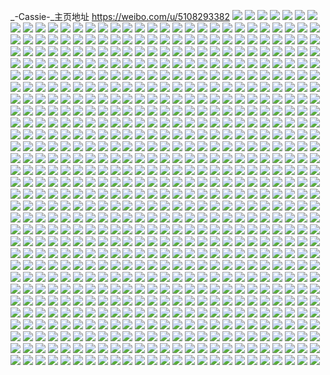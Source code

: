 _-Cassie-_主页地址 https://weibo.com/u/5108293382 
![](https://wx4.sinaimg.cn/mw2000/005zHSsKly1h86q844ejwj33342bcb2a.jpg) 
![](https://wx4.sinaimg.cn/mw2000/005zHSsKly1h84tlfh013j31w02ioas9.jpg) 
![](https://wx4.sinaimg.cn/mw2000/005zHSsKly1h84tlg2q77j316o1kw18j.jpg) 
![](https://wx4.sinaimg.cn/mw2000/005zHSsKly1h84tlgry15j316o1kwk7j.jpg) 
![](https://wx4.sinaimg.cn/mw2000/005zHSsKly1h84tlhbwxxj316o1kw493.jpg) 
![](https://wx4.sinaimg.cn/mw2000/005zHSsKly1h84tlhtklsj316o1kw13h.jpg) 
![](https://wx4.sinaimg.cn/mw2000/005zHSsKly1h84tlnum8hj30u01t0qdl.jpg) 
![](https://wx4.sinaimg.cn/mw2000/005zHSsKly1h83wtpz4ujj30zk0qoak0.jpg) 
![](https://wx4.sinaimg.cn/mw2000/005zHSsKly1h83wtq8yo5j30zk0qon69.jpg) 
![](https://wx4.sinaimg.cn/mw2000/005zHSsKly1h83wtqmo8pj30zk0qownc.jpg) 
![](https://wx4.sinaimg.cn/mw2000/005zHSsKly1h83wtqyxdcj30zk0qon54.jpg) 
![](https://wx4.sinaimg.cn/mw2000/005zHSsKly1h83wtr94qqj30zk0qotiv.jpg) 
![](https://wx4.sinaimg.cn/mw2000/005zHSsKly1h83wtplfx4j30zk0qothw.jpg) 
![](https://wx4.sinaimg.cn/mw2000/005zHSsKly1h83wtrj8btj30zk0qodox.jpg) 
![](https://wx4.sinaimg.cn/mw2000/005zHSsKly1h83wttt45bj33s051cqv7.jpg) 
![](https://wx4.sinaimg.cn/mw2000/005zHSsKly1h83wtuadtij30zk0qon4f.jpg) 
![](https://wx4.sinaimg.cn/mw2000/005zHSsKly1h83wturm1pj30zk0qo7cd.jpg) 
![](https://wx4.sinaimg.cn/mw2000/005zHSsKly1h83wtv1kklj30zk0qo451.jpg) 
![](https://wx4.sinaimg.cn/mw2000/005zHSsKly1h83wtvfkv6j30zk0qowp8.jpg) 
![](https://wx4.sinaimg.cn/mw2000/005zHSsKly1h83wtxc5qnj33s051c4qs.jpg) 
![](https://wx4.sinaimg.cn/mw2000/005zHSsKly1h83wtz81ntj33s051cb2c.jpg) 
![](https://wx4.sinaimg.cn/mw2000/005zHSsKly1h83wu1fs6kj33s051c7wk.jpg) 
![](https://wx4.sinaimg.cn/mw2000/005zHSsKly1h83wu335p3j32o03k0b2a.jpg) 
![](https://wx4.sinaimg.cn/mw2000/005zHSsKly1h83wu4zkzcj33s051c4qt.jpg) 
![](https://wx4.sinaimg.cn/mw2000/005zHSsKly1h83wu72cbej33s051chdw.jpg) 
![](https://wx4.sinaimg.cn/mw2000/005zHSsKly1h83sgpmttbj31w02iohbe.jpg) 
![](https://wx4.sinaimg.cn/mw2000/005zHSsKly1h83sgsuep1j33s051cx6s.jpg) 
![](https://wx4.sinaimg.cn/mw2000/005zHSsKly1h82o375qdcj31w02iotzc.jpg) 
![](https://wx4.sinaimg.cn/mw2000/005zHSsKly1h82o38gq5zj316o1kwdp9.jpg) 
![](https://wx4.sinaimg.cn/mw2000/005zHSsKly1h82o39mx95j316o1kw4b3.jpg) 
![](https://wx4.sinaimg.cn/mw2000/005zHSsKly1h82o3ajuucj31kw16owsc.jpg) 
![](https://wx4.sinaimg.cn/mw2000/005zHSsKly1h82o3c2df8j31w02io4qp.jpg) 
![](https://wx4.sinaimg.cn/mw2000/005zHSsKly1h82o3dtajlj31w02iob29.jpg) 
![](https://wx4.sinaimg.cn/mw2000/005zHSsKly1h82o3fhrvtj31w02io7wh.jpg) 
![](https://wx4.sinaimg.cn/mw2000/005zHSsKly1h82o3h2nh8j31w02io4qp.jpg) 
![](https://wx4.sinaimg.cn/mw2000/005zHSsKly1h82o3j8rt8j31w02io7wh.jpg) 
![](https://wx4.sinaimg.cn/mw2000/005zHSsKly1h82o3qjz0rj32io1w04qp.jpg) 
![](https://wx4.sinaimg.cn/mw2000/005zHSsKly1h82o3scq8oj351c3s0e83.jpg) 
![](https://wx4.sinaimg.cn/mw2000/005zHSsKly1h82o3u8io3j351c3s0kjn.jpg) 
![](https://wx4.sinaimg.cn/mw2000/005zHSsKly1h82o3zwffqj32bc334kjm.jpg) 
![](https://wx4.sinaimg.cn/mw2000/005zHSsKly1h82o40fksxj30u01t0qdl.jpg) 
![](https://wx4.sinaimg.cn/mw2000/005zHSsKly1h82o4218vnj32bc3341ky.jpg) 
![](https://wx4.sinaimg.cn/mw2000/005zHSsKly1h82o44bdsaj32bc3347wj.jpg) 
![](https://wx4.sinaimg.cn/mw2000/005zHSsKly1h82o4cy213j32bc3347wl.jpg) 
![](https://wx4.sinaimg.cn/mw2000/005zHSsKly1h82o4el905j30qo0ilq3o.jpg) 
![](https://wx4.sinaimg.cn/mw2000/005zHSsKly1h816tlkbqzj33342bcu0x.jpg) 
![](https://wx4.sinaimg.cn/mw2000/005zHSsKly1h80eo2c5buj31w02ip4qp.jpg) 
![](https://wx4.sinaimg.cn/mw2000/005zHSsKly1h80eo37z7bj32bc334npe.jpg) 
![](https://wx4.sinaimg.cn/mw2000/005zHSsKly1h80eo46yw9j32bc3344qq.jpg) 
![](https://wx4.sinaimg.cn/mw2000/005zHSsKly1h80eo59jl4j32bc334e82.jpg) 
![](https://wx4.sinaimg.cn/mw2000/005zHSsKly1h80eo76fjjj32bc3344qu.jpg) 
![](https://wx4.sinaimg.cn/mw2000/005zHSsKly1h80eo8k6ztj33342bcx6q.jpg) 
![](https://wx4.sinaimg.cn/mw2000/005zHSsKly1h80eo8zzv7j30u01t0jxz.jpg) 
![](https://wx4.sinaimg.cn/mw2000/005zHSsKly1h7wnu1ugbtj31400u0nfx.jpg) 
![](https://wx4.sinaimg.cn/mw2000/005zHSsKly1h7uh7sz9j7j33342bce83.jpg) 
![](https://wx4.sinaimg.cn/mw2000/005zHSsKly1h7u963yextj32bc334e82.jpg) 
![](https://wx4.sinaimg.cn/mw2000/005zHSsKly1h7tbho73avj31w02iou0x.jpg) 
![](https://wx4.sinaimg.cn/mw2000/005zHSsKly1h7tbhelbg8j31w02iokjl.jpg) 
![](https://wx4.sinaimg.cn/mw2000/005zHSsKly1h7tbhfv7zdj32io1w01kx.jpg) 
![](https://wx4.sinaimg.cn/mw2000/005zHSsKly1h7tbhh4i6lj31w02iohdt.jpg) 
![](https://wx4.sinaimg.cn/mw2000/005zHSsKly1h7tbhiju6dj31w02ioh7f.jpg) 
![](https://wx4.sinaimg.cn/mw2000/005zHSsKly1h7tbhjx5z1j31w02iou0x.jpg) 
![](https://wx4.sinaimg.cn/mw2000/005zHSsKly1h7tbhkvk45j33342bce82.jpg) 
![](https://wx4.sinaimg.cn/mw2000/005zHSsKly1h7tbhmblstj33s051cnpf.jpg) 
![](https://wx4.sinaimg.cn/mw2000/005zHSsKly1h7tbhpkxnwj31w02ioqv5.jpg) 
![](https://wx4.sinaimg.cn/mw2000/005zHSsKly1h7tbhmsm3yj30u01400vq.jpg) 
![](https://wx4.sinaimg.cn/mw2000/005zHSsKly1h7tbhqj5rhj32bc334e81.jpg) 
![](https://wx4.sinaimg.cn/mw2000/005zHSsKly1h7tbhrjl2lj31w02io7wh.jpg) 
![](https://wx4.sinaimg.cn/mw2000/005zHSsKly1h7tbhsg1fgj32bc3344qq.jpg) 
![](https://wx4.sinaimg.cn/mw2000/005zHSsKly1h7t46ew2kqj31w02iou0x.jpg) 
![](https://wx4.sinaimg.cn/mw2000/005zHSsKly1h7stccbtg1j33342bc1ky.jpg) 
![](https://wx4.sinaimg.cn/mw2000/005zHSsKly1h7s6w9peq3j32io1w0x6p.jpg) 
![](https://wx4.sinaimg.cn/mw2000/005zHSsKly1h7s6waaetrj30zk1be43a.jpg) 
![](https://wx4.sinaimg.cn/mw2000/005zHSsKly1h7s6w83cgjj30u01t0tkj.jpg) 
![](https://wx4.sinaimg.cn/mw2000/005zHSsKly1h7s6wax5yrj31be0zkdpy.jpg) 
![](https://wx4.sinaimg.cn/mw2000/005zHSsKly1h7s6wbg11bj31be0zktfd.jpg) 
![](https://wx4.sinaimg.cn/mw2000/005zHSsKly1h7s6wbqv2cj30zk1bedjk.jpg) 
![](https://wx4.sinaimg.cn/mw2000/005zHSsKly1h7s6wc7702j30zk1betah.jpg) 
![](https://wx4.sinaimg.cn/mw2000/005zHSsKly1h7s6wcii1nj30zk1be7an.jpg) 
![](https://wx4.sinaimg.cn/mw2000/005zHSsKly1h7s6wcpbm7j31be0zkte7.jpg) 
![](https://wx4.sinaimg.cn/mw2000/005zHSsKly1h7pbl8u0v8j32bc334kjo.jpg) 
![](https://wx4.sinaimg.cn/mw2000/005zHSsKly1h7ovb8ww1ej30zk1betla.jpg) 
![](https://wx4.sinaimg.cn/mw2000/005zHSsKly1h7ovb96ct1j31be0zk43s.jpg) 
![](https://wx4.sinaimg.cn/mw2000/005zHSsKly1h7ovb9ez5pj30zk1be752.jpg) 
![](https://wx4.sinaimg.cn/mw2000/005zHSsKly1h7ovb9oieyj30zk1be40t.jpg) 
![](https://wx4.sinaimg.cn/mw2000/005zHSsKly1h7ovb9vzspj30zk1bejv9.jpg) 
![](https://wx4.sinaimg.cn/mw2000/005zHSsKly1h7ovbaidznj32io1w0x6p.jpg) 
![](https://wx4.sinaimg.cn/mw2000/005zHSsKly1h7ovbaw6e3j30zk0qok19.jpg) 
![](https://wx4.sinaimg.cn/mw2000/005zHSsKly1h7ovbb7krxj30zk0qo13t.jpg) 
![](https://wx4.sinaimg.cn/mw2000/005zHSsKly1h7ovbbiqndj30zk0qowkn.jpg) 
![](https://wx4.sinaimg.cn/mw2000/005zHSsKly1h7ovb89be9j30zk0qon8d.jpg) 
![](https://wx4.sinaimg.cn/mw2000/005zHSsKly1h7oq2iz97kj32io1w01ky.jpg) 
![](https://wx4.sinaimg.cn/mw2000/005zHSsKly1h7lw5jjc0dj30qo06zjs8.jpg) 
![](https://wx4.sinaimg.cn/mw2000/005zHSsKly1h7k6lxb4cuj32io1w01kx.jpg) 
![](https://wx4.sinaimg.cn/mw2000/005zHSsKly1h7k6lyumdgj31w02ioqv5.jpg) 
![](https://wx4.sinaimg.cn/mw2000/005zHSsKly1h7k6m0gzvoj31w02iokjl.jpg) 
![](https://wx4.sinaimg.cn/mw2000/005zHSsKly1h7k6m198iyj33342bckjl.jpg) 
![](https://wx4.sinaimg.cn/mw2000/005zHSsKly1h7k6m1xxi1j32bc334hdt.jpg) 
![](https://wx4.sinaimg.cn/mw2000/005zHSsKly1h7k6m3sjt2j32bc334x6t.jpg) 
![](https://wx4.sinaimg.cn/mw2000/005zHSsKly1h7k6m5ghgrj32bc334qv7.jpg) 
![](https://wx4.sinaimg.cn/mw2000/005zHSsKly1h7gjo69su2j31w02iob29.jpg) 
![](https://wx4.sinaimg.cn/mw2000/005zHSsKly1h7gjo7dthxj31w02io7bo.jpg) 
![](https://wx4.sinaimg.cn/mw2000/005zHSsKly1h7gjo8vhg6j31w02iojx7.jpg) 
![](https://wx4.sinaimg.cn/mw2000/005zHSsKly1h7gjoe0dwcj31w02iodl5.jpg) 
![](https://wx4.sinaimg.cn/mw2000/005zHSsKly1h7gjo9wgc2j31w02iotfe.jpg) 
![](https://wx4.sinaimg.cn/mw2000/005zHSsKly1h7gjoav3gjj31w02ion1d.jpg) 
![](https://wx4.sinaimg.cn/mw2000/005zHSsKly1h7gjobxjtcj31w02ionpd.jpg) 
![](https://wx4.sinaimg.cn/mw2000/005zHSsKly1h7gjocydohj31w02iogpo.jpg) 
![](https://wx4.sinaimg.cn/mw2000/005zHSsKly1h7gjoezjjuj31w02iodj7.jpg) 
![](https://wx4.sinaimg.cn/mw2000/005zHSsKly1h7gjogvo8fj32io1w07fw.jpg) 
![](https://wx4.sinaimg.cn/mw2000/005zHSsKly1h7gjoi6g74j33342bckjl.jpg) 
![](https://wx4.sinaimg.cn/mw2000/005zHSsKly1h7gjojv5eej32bc3347wh.jpg) 
![](https://wx4.sinaimg.cn/mw2000/005zHSsKly1h7gjolftxcj32bc3347wi.jpg) 
![](https://wx4.sinaimg.cn/mw2000/005zHSsKly1h7gjomrp8gj32bc334u0z.jpg) 
![](https://wx4.sinaimg.cn/mw2000/005zHSsKly1h7gjonnb13j32bc334u0x.jpg) 
![](https://wx4.sinaimg.cn/mw2000/005zHSsKly1h7gjoowpq8j32bc3344qq.jpg) 
![](https://wx4.sinaimg.cn/mw2000/005zHSsKly1h77dzjx87gj32c0340x6q.jpg) 
![](https://wx4.sinaimg.cn/mw2000/005zHSsKly1h77dzkwcvcj32c0340x6p.jpg) 
![](https://wx4.sinaimg.cn/mw2000/005zHSsKly1h77dzn768hj32c0340tv4.jpg) 
![](https://wx4.sinaimg.cn/mw2000/005zHSsKly1h77dzqm20ij32bq340x6q.jpg) 
![](https://wx4.sinaimg.cn/mw2000/005zHSsKly1h77dzrd5oqj30zk0qoakk.jpg) 
![](https://wx4.sinaimg.cn/mw2000/005zHSsKly1h77dzrn45ij30zk1bewnm.jpg) 
![](https://wx4.sinaimg.cn/mw2000/005zHSsKly1h77dzh1mmjj30zk1begys.jpg) 
![](https://wx4.sinaimg.cn/mw2000/005zHSsKly1h77dzrz88aj30zk1bewfs.jpg) 
![](https://wx4.sinaimg.cn/mw2000/005zHSsKly1h77dzswkkkj30zk1bemyc.jpg) 
![](https://wx4.sinaimg.cn/mw2000/005zHSsKly1h77dzvw21jj32c23407wl.jpg) 
![](https://wx4.sinaimg.cn/mw2000/005zHSsKly1h77do7g87uj33402c0b2b.jpg) 
![](https://wx4.sinaimg.cn/mw2000/005zHSsKly1h77do9bstlj33402c0qv7.jpg) 
![](https://wx4.sinaimg.cn/mw2000/005zHSsKly1h77doatovnj33402c0wxc.jpg) 
![](https://wx4.sinaimg.cn/mw2000/005zHSsKly1h77doc6k6nj32c03407h5.jpg) 
![](https://wx4.sinaimg.cn/mw2000/005zHSsKly1h77doci4bbj31be0zkjyf.jpg) 
![](https://wx4.sinaimg.cn/mw2000/005zHSsKly1h77do69szyj30zk1be430.jpg) 
![](https://wx4.sinaimg.cn/mw2000/005zHSsKly1h77buhw08xj322t1sce82.jpg) 
![](https://wx4.sinaimg.cn/mw2000/005zHSsKly1h77buffk5vj32061mex6p.jpg) 
![](https://wx4.sinaimg.cn/mw2000/005zHSsKly1h77budgneej32ds1scwt6.jpg) 
![](https://wx4.sinaimg.cn/mw2000/005zHSsKly1h776tr1zd7j33342bc7wh.jpg) 
![](https://wx4.sinaimg.cn/mw2000/005zHSsKly1h776tswj7fj351c3s0hdw.jpg) 
![](https://wx4.sinaimg.cn/mw2000/005zHSsKly1h776ttw3ptj32bc334afb.jpg) 
![](https://wx4.sinaimg.cn/mw2000/005zHSsKly1h776tuuyimj33342bcqv6.jpg) 
![](https://wx4.sinaimg.cn/mw2000/005zHSsKly1h776twicw2j32bc334gpl.jpg) 
![](https://wx4.sinaimg.cn/mw2000/005zHSsKly1h774ll1ef0j30qo0pv79f.jpg) 
![](https://wx4.sinaimg.cn/mw2000/005zHSsKly1h75zmrdxyvj32bc334b2b.jpg) 
![](https://wx4.sinaimg.cn/mw2000/005zHSsKly1h6k67zz7djj33402c0k3j.jpg) 
![](https://wx4.sinaimg.cn/mw2000/005zHSsKly1h6k6834spbj33402c01kx.jpg) 
![](https://wx4.sinaimg.cn/mw2000/005zHSsKly1h6k685ktz5j33402c04b2.jpg) 
![](https://wx4.sinaimg.cn/mw2000/005zHSsKly1h6k687zryjj32ds1scnpe.jpg) 
![](https://wx4.sinaimg.cn/mw2000/005zHSsKly1h6k68akwskj33402c0tg2.jpg) 
![](https://wx4.sinaimg.cn/mw2000/005zHSsKly1h6k68broojj33402c0b2b.jpg) 
![](https://wx4.sinaimg.cn/mw2000/005zHSsKly1h6k68cyhfzj33402c0x6q.jpg) 
![](https://wx4.sinaimg.cn/mw2000/005zHSsKly1h6k68gf1r2j33402c0u0z.jpg) 
![](https://wx4.sinaimg.cn/mw2000/005zHSsKly1h6k67wa30sj33402c0hdv.jpg) 
![](https://wx4.sinaimg.cn/mw2000/005zHSsKly1h6k395csezj351c3s012g.jpg) 
![](https://wx4.sinaimg.cn/mw2000/005zHSsKly1h6j8qcm68ej30zk1bedlf.jpg) 
![](https://wx4.sinaimg.cn/mw2000/005zHSsKly1h6j8qczb71j31be0zkdj9.jpg) 
![](https://wx4.sinaimg.cn/mw2000/005zHSsKly1h6j8qd7wuqj31be0zkn59.jpg) 
![](https://wx4.sinaimg.cn/mw2000/005zHSsKly1h6j8qdzhcqj31k016043r.jpg) 
![](https://wx4.sinaimg.cn/mw2000/005zHSsKly1h6j8qghfz8j33402c0npf.jpg) 
![](https://wx4.sinaimg.cn/mw2000/005zHSsKly1h6j8qhpwaqj31k01604om.jpg) 
![](https://wx4.sinaimg.cn/mw2000/005zHSsKly1h6j8qj89k9j31k0160qrf.jpg) 
![](https://wx4.sinaimg.cn/mw2000/005zHSsKly1h6j8qjvvuhj31k01607c7.jpg) 
![](https://wx4.sinaimg.cn/mw2000/005zHSsKly1h6j4es9kf7j33402c0kjn.jpg) 
![](https://wx4.sinaimg.cn/mw2000/005zHSsKly1h6j4ew1iugj33402c04ae.jpg) 
![](https://wx4.sinaimg.cn/mw2000/005zHSsKly1h6j4f8nkt8j32c0340x6t.jpg) 
![](https://wx4.sinaimg.cn/mw2000/005zHSsKly1h6j4fpfj18j33402c07wl.jpg) 
![](https://wx4.sinaimg.cn/mw2000/005zHSsKly1h6j4g2yya3j33402c0hdv.jpg) 
![](https://wx4.sinaimg.cn/mw2000/005zHSsKly1h6j4jh5qlzj33402c0u10.jpg) 
![](https://wx4.sinaimg.cn/mw2000/005zHSsKly1h6j4jmwmisj33402c0wtm.jpg) 
![](https://wx4.sinaimg.cn/mw2000/005zHSsKly1h6j4jsryiij33402c0hdv.jpg) 
![](https://wx4.sinaimg.cn/mw2000/005zHSsKly1h6j4jtl53kj31be0zkak7.jpg) 
![](https://wx4.sinaimg.cn/mw2000/005zHSsKly1h6j4ju2lskj31be0zk7g7.jpg) 
![](https://wx4.sinaimg.cn/mw2000/005zHSsKly1h6fslkrcxxj32bc334u0x.jpg) 
![](https://wx4.sinaimg.cn/mw2000/005zHSsKly1h6fse841r1j33362bcah8.jpg) 
![](https://wx4.sinaimg.cn/mw2000/005zHSsKly1h6dxczbfpmj32bc34uu0x.jpg) 
![](https://wx4.sinaimg.cn/mw2000/005zHSsKly1h6dxd0xe6jj316o1kwwu4.jpg) 
![](https://wx4.sinaimg.cn/mw2000/005zHSsKly1h6dxd5zgxdj32bc340x6p.jpg) 
![](https://wx4.sinaimg.cn/mw2000/005zHSsKly1h6dxddvyl9j32bc3344qq.jpg) 
![](https://wx4.sinaimg.cn/mw2000/005zHSsKly1h6dxe9cdkyj351c3s0kjp.jpg) 
![](https://wx4.sinaimg.cn/mw2000/005zHSsKly1h6dxdok5d3j32io1w0kjl.jpg) 
![](https://wx4.sinaimg.cn/mw2000/005zHSsKly1h6dxda8y60j32io1w0h0y.jpg) 
![](https://wx4.sinaimg.cn/mw2000/005zHSsKly1h6dxdhtpgmj32bc348ag3.jpg) 
![](https://wx4.sinaimg.cn/mw2000/005zHSsKly1h6dxdlhbrxj32bc3347wi.jpg) 
![](https://wx4.sinaimg.cn/mw2000/005zHSsKly1h6dxdqp28gj32bc3347wi.jpg) 
![](https://wx4.sinaimg.cn/mw2000/005zHSsKly1h6dxdsppg2j32bc3347a6.jpg) 
![](https://wx4.sinaimg.cn/mw2000/005zHSsKly1h6dxec6d1uj31w02ioe81.jpg) 
![](https://wx4.sinaimg.cn/mw2000/005zHSsKly1h6dxduo2c9j31h62ionju.jpg) 
![](https://wx4.sinaimg.cn/mw2000/005zHSsKly1h6dxdx0l7kj31w02io0v1.jpg) 
![](https://wx4.sinaimg.cn/mw2000/005zHSsKly1h6dxdz2y7ij32bc33443b.jpg) 
![](https://wx4.sinaimg.cn/mw2000/005zHSsKly1h6dxe2iqhej32bc334kjn.jpg) 
![](https://wx4.sinaimg.cn/mw2000/005zHSsKly1h6dxe4v5g2j32io1w0dhr.jpg) 
![](https://wx4.sinaimg.cn/mw2000/005zHSsKly1h6dxee9spkj32bc334q8q.jpg) 
![](https://wx4.sinaimg.cn/mw2000/005zHSsKly1h65ah9lctfj33342bc75r.jpg) 
![](https://wx4.sinaimg.cn/mw2000/005zHSsKly1h61ldsk7g2j30w80qo401.jpg) 
![](https://wx4.sinaimg.cn/mw2000/005zHSsKly1h61ldr4a18j30wq0qowpg.jpg) 
![](https://wx4.sinaimg.cn/mw2000/005zHSsKly1h61ldu4v82j30wm0qoal2.jpg) 
![](https://wx4.sinaimg.cn/mw2000/005zHSsKly1h61ldvp1tej30wo0qoac0.jpg) 
![](https://wx4.sinaimg.cn/mw2000/005zHSsKly1h61ldx76gyj30zk0qodop.jpg) 
![](https://wx4.sinaimg.cn/mw2000/005zHSsKly1h61ldy0bgbj30zk0qon65.jpg) 
![](https://wx4.sinaimg.cn/mw2000/005zHSsKly1h61ldz1q9hj30zk0qogw5.jpg) 
![](https://wx4.sinaimg.cn/mw2000/005zHSsKly1h61ldzkierj30zk0k03ze.jpg) 
![](https://wx4.sinaimg.cn/mw2000/005zHSsKly1h60nrd4s37j31w02iob29.jpg) 
![](https://wx4.sinaimg.cn/mw2000/005zHSsKly1h60nrjw7h9j31w02iob29.jpg) 
![](https://wx4.sinaimg.cn/mw2000/005zHSsKly1h60nrrrb54j31w02iotd1.jpg) 
![](https://wx4.sinaimg.cn/mw2000/005zHSsKly1h60nswrshhj335s2dc1kz.jpg) 
![](https://wx4.sinaimg.cn/mw2000/005zHSsKly1h60ntxtim4j33342bckjm.jpg) 
![](https://wx4.sinaimg.cn/mw2000/005zHSsKly1h60nrx5bsfj32bc334jyt.jpg) 
![](https://wx4.sinaimg.cn/mw2000/005zHSsKly1h60ns1vreij32bc334npd.jpg) 
![](https://wx4.sinaimg.cn/mw2000/005zHSsKly1h60ns5vqb5j33342bc785.jpg) 
![](https://wx4.sinaimg.cn/mw2000/005zHSsKly1h60nu2khhej32bc3344qq.jpg) 
![](https://wx4.sinaimg.cn/mw2000/005zHSsKly1h60nsgkujsj32az3427wh.jpg) 
![](https://wx4.sinaimg.cn/mw2000/005zHSsKly1h60nspsni7j32aw340kjl.jpg) 
![](https://wx4.sinaimg.cn/mw2000/005zHSsKly1h60nsbjilpj31w02ion03.jpg) 
![](https://wx4.sinaimg.cn/mw2000/005zHSsKly1h60nt9sr39j33342bcu0y.jpg) 
![](https://wx4.sinaimg.cn/mw2000/005zHSsKly1h60ntly33qj32bc334tcy.jpg) 
![](https://wx4.sinaimg.cn/mw2000/005zHSsKly1h60nu68b97j33342bcnpd.jpg) 
![](https://wx4.sinaimg.cn/mw2000/005zHSsKly1h60nu9fc5uj33342bc0zf.jpg) 
![](https://wx4.sinaimg.cn/mw2000/005zHSsKly1h60h7y2dooj33342bckjl.jpg) 
![](https://wx4.sinaimg.cn/mw2000/005zHSsKly1h5yxe07tyzj32bc334x6p.jpg) 
![](https://wx4.sinaimg.cn/mw2000/005zHSsKly1h5xpden0sqj335s2dcam6.jpg) 
![](https://wx4.sinaimg.cn/mw2000/005zHSsKly1h5xpdglnwjj33342bc7uz.jpg) 
![](https://wx4.sinaimg.cn/mw2000/005zHSsKly1h5xpdl10nfj32bc334npe.jpg) 
![](https://wx4.sinaimg.cn/mw2000/005zHSsKly1h5w1t0vrvuj30zk0qogul.jpg) 
![](https://wx4.sinaimg.cn/mw2000/005zHSsKly1h5w1t1suzyj30zk0qon62.jpg) 
![](https://wx4.sinaimg.cn/mw2000/005zHSsKly1h5qwpjcunrj30p71c60w9.jpg) 
![](https://wx4.sinaimg.cn/mw2000/005zHSsKly1h5qwpjsfc7j30pr1c6acy.jpg) 
![](https://wx4.sinaimg.cn/mw2000/005zHSsKly1h5prcr7a07j30sc1ln17h.jpg) 
![](https://wx4.sinaimg.cn/mw2000/005zHSsKly1h5prcrmgqij30vk0u0jv5.jpg) 
![](https://wx4.sinaimg.cn/mw2000/005zHSsKly1h5prcs73szj30u03a1tjy.jpg) 
![](https://wx4.sinaimg.cn/mw2000/005zHSsKly1h5prcssi6cj30u00jxwk1.jpg) 
![](https://wx4.sinaimg.cn/mw2000/005zHSsKly1h5prctocf6j30wg138n9l.jpg) 
![](https://wx4.sinaimg.cn/mw2000/005zHSsKly1h5prcunb50j30v91vowyq.jpg) 
![](https://wx4.sinaimg.cn/mw2000/005zHSsKly1h5prcvi0k7j30v91vok8j.jpg) 
![](https://wx4.sinaimg.cn/mw2000/005zHSsKly1h5prcwntvgj31t00u0tgc.jpg) 
![](https://wx4.sinaimg.cn/mw2000/005zHSsKly1h5prm1ou3lj31t00u0123.jpg) 
![](https://wx4.sinaimg.cn/mw2000/005zHSsKly1h5oyq5uplbj33s051cqv7.jpg) 
![](https://wx4.sinaimg.cn/mw2000/005zHSsKly1h5oyqeoaogj32bc334aut.jpg) 
![](https://wx4.sinaimg.cn/mw2000/005zHSsKly1h5oypz4qp3j33s051cu0z.jpg) 
![](https://wx4.sinaimg.cn/mw2000/005zHSsKly1h5oyqd7fhej32bc334h9i.jpg) 
![](https://wx4.sinaimg.cn/mw2000/005zHSsKly1h5oyqbbku5j33s051c4qr.jpg) 
![](https://wx4.sinaimg.cn/mw2000/005zHSsKly1h5oyqg3wunj32bc334tt1.jpg) 
![](https://wx4.sinaimg.cn/mw2000/005zHSsKly1h5mvtb8ox3j32bc334kjo.jpg) 
![](https://wx4.sinaimg.cn/mw2000/005zHSsKly1h5mvtcmjddj32bc334e82.jpg) 
![](https://wx4.sinaimg.cn/mw2000/005zHSsKly1h5mvikz7cgj31o02807wh.jpg) 
![](https://wx4.sinaimg.cn/mw2000/005zHSsKly1h5mvimhdrgj31o0280b2a.jpg) 
![](https://wx4.sinaimg.cn/mw2000/005zHSsKly1h5mving8ubj31o0280npd.jpg) 
![](https://wx4.sinaimg.cn/mw2000/005zHSsKly1h5mviplb9fj32c0340e83.jpg) 
![](https://wx4.sinaimg.cn/mw2000/005zHSsKly1h5mvis50dej32c0340x6q.jpg) 
![](https://wx4.sinaimg.cn/mw2000/005zHSsKly1h5mviuv726j32c03407wk.jpg) 
![](https://wx4.sinaimg.cn/mw2000/005zHSsKly1h5mvixw2tgj32c0340qv7.jpg) 
![](https://wx4.sinaimg.cn/mw2000/005zHSsKly1h5mviypa2sj32bc334b2a.jpg) 
![](https://wx4.sinaimg.cn/mw2000/005zHSsKly1h5mvji6kx6j32c0340qv7.jpg) 
![](https://wx4.sinaimg.cn/mw2000/005zHSsKly1h5marleq0aj33s051cx6r.jpg) 
![](https://wx4.sinaimg.cn/mw2000/005zHSsKly1h5marqjo0hj32bc3344qq.jpg) 
![](https://wx4.sinaimg.cn/mw2000/005zHSsKly1h5marxtmfrj33s051cnpf.jpg) 
![](https://wx4.sinaimg.cn/mw2000/005zHSsKly1h5mas3w2cpj33s051cqv7.jpg) 
![](https://wx4.sinaimg.cn/mw2000/005zHSsKly1h5masaw85dj33s051cu0z.jpg) 
![](https://wx4.sinaimg.cn/mw2000/005zHSsKly1h5masdc1faj33342bc7wh.jpg) 
![](https://wx4.sinaimg.cn/mw2000/005zHSsKly1h5masjs8rrj33s051cnpf.jpg) 
![](https://wx4.sinaimg.cn/mw2000/005zHSsKly1h5mast1e72j33s051ce84.jpg) 
![](https://wx4.sinaimg.cn/mw2000/005zHSsKly1h5mat2uxnsj32o03k07wi.jpg) 
![](https://wx4.sinaimg.cn/mw2000/005zHSsKly1h5mat9z5t0j33k02b61ky.jpg) 
![](https://wx4.sinaimg.cn/mw2000/005zHSsKly1h5matestu0j33342bchdu.jpg) 
![](https://wx4.sinaimg.cn/mw2000/005zHSsKly1h5maosrmsuj316o1kwtqb.jpg) 
![](https://wx4.sinaimg.cn/mw2000/005zHSsKly1h5maow7fdqj32bc334hdt.jpg) 
![](https://wx4.sinaimg.cn/mw2000/005zHSsKly1h5map4hqupj32bc334b29.jpg) 
![](https://wx4.sinaimg.cn/mw2000/005zHSsKly1h5map8d8byj32bc334b2a.jpg) 
![](https://wx4.sinaimg.cn/mw2000/005zHSsKly1h5maqamndqj31w02ionpd.jpg) 
![](https://wx4.sinaimg.cn/mw2000/005zHSsKly1h5mape67shj32bc334x6q.jpg) 
![](https://wx4.sinaimg.cn/mw2000/005zHSsKly1h5mapj25dvj33342bcx6q.jpg) 
![](https://wx4.sinaimg.cn/mw2000/005zHSsKly1h5mapnc86ej33342bce82.jpg) 
![](https://wx4.sinaimg.cn/mw2000/005zHSsKly1h5maprw8hkj32bc334npe.jpg) 
![](https://wx4.sinaimg.cn/mw2000/005zHSsKly1h5mapvm7hbj33342bc7wi.jpg) 
![](https://wx4.sinaimg.cn/mw2000/005zHSsKly1h5mapzc65oj33342bcx6p.jpg) 
![](https://wx4.sinaimg.cn/mw2000/005zHSsKly1h5maq3n4exj33342bcb2a.jpg) 
![](https://wx4.sinaimg.cn/mw2000/005zHSsKly1h5m69h85l2j33s051fqv6.jpg) 
![](https://wx4.sinaimg.cn/mw2000/005zHSsKly1h5lq547aqnj31w02iokjl.jpg) 
![](https://wx4.sinaimg.cn/mw2000/005zHSsKly1h5lq54udkej316o1kwtqb.jpg) 
![](https://wx4.sinaimg.cn/mw2000/005zHSsKly1h5lq55o85zj32bc3347wi.jpg) 
![](https://wx4.sinaimg.cn/mw2000/005zHSsKly1h5i54mjwh8j33342bcx6p.jpg) 
![](https://wx4.sinaimg.cn/mw2000/005zHSsKly1h5i54pkrrwj33342bcb29.jpg) 
![](https://wx4.sinaimg.cn/mw2000/005zHSsKly1h5i54t8acdj33342bcnpd.jpg) 
![](https://wx4.sinaimg.cn/mw2000/005zHSsKly1h5gtrrgw5aj33s051chdv.jpg) 
![](https://wx4.sinaimg.cn/mw2000/005zHSsKly1h5gtrsutfmj33s051cnpf.jpg) 
![](https://wx4.sinaimg.cn/mw2000/005zHSsKly1h5gtruwm18j33s051c1l0.jpg) 
![](https://wx4.sinaimg.cn/mw2000/005zHSsKly1h5b8akgotuj32bc3344qq.jpg) 
![](https://wx4.sinaimg.cn/mw2000/005zHSsKly1h5b8anx63sj32bc334e82.jpg) 
![](https://wx4.sinaimg.cn/mw2000/005zHSsKly1h5b8arp8cnj32bc336qv5.jpg) 
![](https://wx4.sinaimg.cn/mw2000/005zHSsKly1h5b8atu2ozj32bc3344qq.jpg) 
![](https://wx4.sinaimg.cn/mw2000/005zHSsKly1h5b8avrijfj32bc3344qq.jpg) 
![](https://wx4.sinaimg.cn/mw2000/005zHSsKly1h5b8axjo4kj32bc334kjm.jpg) 
![](https://wx4.sinaimg.cn/mw2000/005zHSsKly1h5b8az5tl8j32bc334kjl.jpg) 
![](https://wx4.sinaimg.cn/mw2000/005zHSsKly1h5b8b0z22pj32bc3344qq.jpg) 
![](https://wx4.sinaimg.cn/mw2000/005zHSsKly1h5b8b372w7j32bc334npe.jpg) 
![](https://wx4.sinaimg.cn/mw2000/005zHSsKly1h5b8b5zruaj33342bcx6q.jpg) 
![](https://wx4.sinaimg.cn/mw2000/005zHSsKly1h5b8b8b9bgj32bc3341ky.jpg) 
![](https://wx4.sinaimg.cn/mw2000/005zHSsKly1h5773udnd0j33342bc4qp.jpg) 
![](https://wx4.sinaimg.cn/mw2000/005zHSsKly1h5773waq1aj33342bchdt.jpg) 
![](https://wx4.sinaimg.cn/mw2000/005zHSsKly1h5773y06vtj33342bc1ky.jpg) 
![](https://wx4.sinaimg.cn/mw2000/005zHSsKly1h5773zmiepj33342bc1kx.jpg) 
![](https://wx4.sinaimg.cn/mw2000/005zHSsKly1h57740gd29j32bc334e81.jpg) 
![](https://wx4.sinaimg.cn/mw2000/005zHSsKly1h57741gex8j33342bcx6p.jpg) 
![](https://wx4.sinaimg.cn/mw2000/005zHSsKly1h57743462wj33342bc4qr.jpg) 
![](https://wx4.sinaimg.cn/mw2000/005zHSsKly1h4zha0rworj33342bckjm.jpg) 
![](https://wx4.sinaimg.cn/mw2000/005zHSsKly1h4zha25pn3j33342bc7wi.jpg) 
![](https://wx4.sinaimg.cn/mw2000/005zHSsKly1h4zha3ezgjj33342bc4qq.jpg) 
![](https://wx4.sinaimg.cn/mw2000/005zHSsKly1h4zha4jrazj32bc334npd.jpg) 
![](https://wx4.sinaimg.cn/mw2000/005zHSsKly1h4zha5m1lzj33342bc4qq.jpg) 
![](https://wx4.sinaimg.cn/mw2000/005zHSsKly1h4zha6h9dxj32bc334e81.jpg) 
![](https://wx4.sinaimg.cn/mw2000/005zHSsKly1h4zha7hxshj32bc3344qq.jpg) 
![](https://wx4.sinaimg.cn/mw2000/005zHSsKly1h4zha8mcx1j33342bce82.jpg) 
![](https://wx4.sinaimg.cn/mw2000/005zHSsKly1h4zha9xs2xj32bc334x6p.jpg) 
![](https://wx4.sinaimg.cn/mw2000/005zHSsKly1h4zhab4k1fj32bc334npe.jpg) 
![](https://wx4.sinaimg.cn/mw2000/005zHSsKly1h4zhac2akfj32bc334b2a.jpg) 
![](https://wx4.sinaimg.cn/mw2000/005zHSsKly1h4zhad23pkj32bc3341ky.jpg) 
![](https://wx4.sinaimg.cn/mw2000/005zHSsKly1h4zhaek87pj32bc334hdu.jpg) 
![](https://wx4.sinaimg.cn/mw2000/005zHSsKly1h4zhagcwivj33342bcx6q.jpg) 
![](https://wx4.sinaimg.cn/mw2000/005zHSsKly1h4zhaj0nhzj33342bce82.jpg) 
![](https://wx4.sinaimg.cn/mw2000/005zHSsKly1h4zhakjah9j32bc334x6q.jpg) 
![](https://wx4.sinaimg.cn/mw2000/005zHSsKly1h4zhalzl2pj32bc334x6q.jpg) 
![](https://wx4.sinaimg.cn/mw2000/005zHSsKly1h4zhamtolpj32bc334e81.jpg) 
![](https://wx4.sinaimg.cn/mw2000/005zHSsKly1h4vmqunlebj30qo0c6aad.jpg) 
![](https://wx4.sinaimg.cn/mw2000/005zHSsKly1h4vmqux5d9j30qo0dkq3k.jpg) 
![](https://wx4.sinaimg.cn/mw2000/005zHSsKly1h4vmqv6ndxj30p00va3zi.jpg) 
![](https://wx4.sinaimg.cn/mw2000/005zHSsKly1h4vmqvh3hbj30ni12v75l.jpg) 
![](https://wx4.sinaimg.cn/mw2000/005zHSsKly1h4v3wbs3wnj31w02io4qp.jpg) 
![](https://wx4.sinaimg.cn/mw2000/005zHSsKly1h4v3wkwo8cj31w02io7wh.jpg) 
![](https://wx4.sinaimg.cn/mw2000/005zHSsKly1h4v3wvji0uj31w02ioe81.jpg) 
![](https://wx4.sinaimg.cn/mw2000/005zHSsKly1h4v3xcevjij31w02io7wh.jpg) 
![](https://wx4.sinaimg.cn/mw2000/005zHSsKly1h4tigt624pj32bc334qv6.jpg) 
![](https://wx4.sinaimg.cn/mw2000/005zHSsKly1h4kkyg19e0j32bc334hdu.jpg) 
![](https://wx4.sinaimg.cn/mw2000/005zHSsKly1h4kkyk07huj33342bcb2a.jpg) 
![](https://wx4.sinaimg.cn/mw2000/005zHSsKly1h4kkyo3bnzj32bc334b2a.jpg) 
![](https://wx4.sinaimg.cn/mw2000/005zHSsKly1h4kkysh4otj32bc334e82.jpg) 
![](https://wx4.sinaimg.cn/mw2000/005zHSsKly1h4kkyx60rjj32bc334e82.jpg) 
![](https://wx4.sinaimg.cn/mw2000/005zHSsKly1h4kkz2au7ij33342bckjm.jpg) 
![](https://wx4.sinaimg.cn/mw2000/005zHSsKly1h4kkz7icy1j32bc3347wi.jpg) 
![](https://wx4.sinaimg.cn/mw2000/005zHSsKly1h4kkzbpg67j33342bchdu.jpg) 
![](https://wx4.sinaimg.cn/mw2000/005zHSsKly1h4k96bjmunj32bc334b2a.jpg) 
![](https://wx4.sinaimg.cn/mw2000/005zHSsKly1h4ji7dtz6bj316o1kxqkr.jpg) 
![](https://wx4.sinaimg.cn/mw2000/005zHSsKly1h4ji7o61n7j316o1kwwzy.jpg) 
![](https://wx4.sinaimg.cn/mw2000/005zHSsKly1h4ji7hyce5j31w02iohdt.jpg) 
![](https://wx4.sinaimg.cn/mw2000/005zHSsKly1h4ji7kjfdxj30u0140n7e.jpg) 
![](https://wx4.sinaimg.cn/mw2000/005zHSsKly1h4ji7mifw4j30u0140n7g.jpg) 
![](https://wx4.sinaimg.cn/mw2000/005zHSsKly1h4ji7x4dy6j32bc334u0x.jpg) 
![](https://wx4.sinaimg.cn/mw2000/005zHSsKly1h4ji80d83rj33342bcnpd.jpg) 
![](https://wx4.sinaimg.cn/mw2000/005zHSsKly1h4ji8d3il4j33342bchdu.jpg) 
![](https://wx4.sinaimg.cn/mw2000/005zHSsKly1h4ji8itmcvj33342bc4qq.jpg) 
![](https://wx4.sinaimg.cn/mw2000/005zHSsKly1h4jf46sgimj33342bcqv7.jpg) 
![](https://wx4.sinaimg.cn/mw2000/005zHSsKly1h4jf4a9khgj32bc334b2a.jpg) 
![](https://wx4.sinaimg.cn/mw2000/005zHSsKly1h4jf4aqdqjj30qo0k00vn.jpg) 
![](https://wx4.sinaimg.cn/mw2000/005zHSsKly1h4jf4d6ifoj32bc334kjm.jpg) 
![](https://wx4.sinaimg.cn/mw2000/005zHSsKly1h4iad2x3b2j323u35se82.jpg) 
![](https://wx4.sinaimg.cn/mw2000/005zHSsKly1h4iaavw56qj335s23uu0x.jpg) 
![](https://wx4.sinaimg.cn/mw2000/005zHSsKly1h4iab7suumj335s23u7wi.jpg) 
![](https://wx4.sinaimg.cn/mw2000/005zHSsKly1h4iabicg8oj323u35s4qq.jpg) 
![](https://wx4.sinaimg.cn/mw2000/005zHSsKly1h4iaelqvxkj335s23u1kz.jpg) 
![](https://wx4.sinaimg.cn/mw2000/005zHSsKly1h4iabt7dvhj335s23ue82.jpg) 
![](https://wx4.sinaimg.cn/mw2000/005zHSsKly1h4iac9g5qqj335s23uhdu.jpg) 
![](https://wx4.sinaimg.cn/mw2000/005zHSsKly1h4iacplsoij323u35sqv6.jpg) 
![](https://wx4.sinaimg.cn/mw2000/005zHSsKly1h4iadg2snpj32re23ukjm.jpg) 
![](https://wx4.sinaimg.cn/mw2000/005zHSsKly1h4iadz8xgpj335s23ukjn.jpg) 
![](https://wx4.sinaimg.cn/mw2000/005zHSsKly1h4iaf8pkpjj335s23u4qs.jpg) 
![](https://wx4.sinaimg.cn/mw2000/005zHSsKly1h4i4le1q8cj335s23uu0y.jpg) 
![](https://wx4.sinaimg.cn/mw2000/005zHSsKly1h4i4n70w3qj335s23ukjm.jpg) 
![](https://wx4.sinaimg.cn/mw2000/005zHSsKly1h4i4lx3u83j323u35snpe.jpg) 
![](https://wx4.sinaimg.cn/mw2000/005zHSsKly1h4i4n0epalj335s23uhdu.jpg) 
![](https://wx4.sinaimg.cn/mw2000/005zHSsKly1h4i4ms5mz0j31kw11xtp6.jpg) 
![](https://wx4.sinaimg.cn/mw2000/005zHSsKly1h4i4mpt45aj335s23ue82.jpg) 
![](https://wx4.sinaimg.cn/mw2000/005zHSsKly1h4i4m5g6bcj335s23ux6q.jpg) 
![](https://wx4.sinaimg.cn/mw2000/005zHSsKly1h4i4mdbpo4j323u35shdu.jpg) 
![](https://wx4.sinaimg.cn/mw2000/005zHSsKly1h4i4mjbg7wj335s23ub2a.jpg) 
![](https://wx4.sinaimg.cn/mw2000/005zHSsKly1h4i4ng2w1cj335s23u1l1.jpg) 
![](https://wx4.sinaimg.cn/mw2000/005zHSsKly1h4i4nnmuc6j335s23uhdv.jpg) 
![](https://wx4.sinaimg.cn/mw2000/005zHSsKly1h4hqdqqm0qj335s23ue82.jpg) 
![](https://wx4.sinaimg.cn/mw2000/005zHSsKly1h4haiuhrmjj31ba0zggoj.jpg) 
![](https://wx4.sinaimg.cn/mw2000/005zHSsKly1h4haiv22cwj30zk1ben6o.jpg) 
![](https://wx4.sinaimg.cn/mw2000/005zHSsKly1h4haivwlb7j31400u0k56.jpg) 
![](https://wx4.sinaimg.cn/mw2000/005zHSsKly1h4haiyglfuj33342bcx6p.jpg) 
![](https://wx4.sinaimg.cn/mw2000/005zHSsKly1h4bxgvi28jj32bc3344qr.jpg) 
![](https://wx4.sinaimg.cn/mw2000/005zHSsKly1h4avkhkc5ij32bc3341ky.jpg) 
![](https://wx4.sinaimg.cn/mw2000/005zHSsKly1h4avkhxcezj30u013t781.jpg) 
![](https://wx4.sinaimg.cn/mw2000/005zHSsKly1h49u2al8ppj32bc3344qq.jpg) 
![](https://wx4.sinaimg.cn/mw2000/005zHSsKly1h491w4glg7j33402c0qv7.jpg) 
![](https://wx4.sinaimg.cn/mw2000/005zHSsKly1h491n2u67vj33402c0kjn.jpg) 
![](https://wx4.sinaimg.cn/mw2000/005zHSsKly1h491nujqyrj33402c0hdv.jpg) 
![](https://wx4.sinaimg.cn/mw2000/005zHSsKly1h491ol48tbj33402c0npf.jpg) 
![](https://wx4.sinaimg.cn/mw2000/005zHSsKly1h491wbeq4wj33402c0qv8.jpg) 
![](https://wx4.sinaimg.cn/mw2000/005zHSsKly1h491wgs2bmj33402c0hdv.jpg) 
![](https://wx4.sinaimg.cn/mw2000/005zHSsKly1h491rj1d5mj33402c0qv7.jpg) 
![](https://wx4.sinaimg.cn/mw2000/005zHSsKly1h491viy9xej33402c0qv7.jpg) 
![](https://wx4.sinaimg.cn/mw2000/005zHSsKly1h491vqzpslj33402c0npf.jpg) 
![](https://wx4.sinaimg.cn/mw2000/005zHSsKly1h491wmyuc3j33402c04qr.jpg) 
![](https://wx4.sinaimg.cn/mw2000/005zHSsKly1h491wq92l8j33402c0kjn.jpg) 
![](https://wx4.sinaimg.cn/mw2000/005zHSsKly1h491wx68e7j33402c0npg.jpg) 
![](https://wx4.sinaimg.cn/mw2000/005zHSsKly1h491x0tx4oj31w02ioe81.jpg) 
![](https://wx4.sinaimg.cn/mw2000/005zHSsKly1h491x3mt9hj33402c01kz.jpg) 
![](https://wx4.sinaimg.cn/mw2000/005zHSsKly1h45ahm8upqj31400u0ads.jpg) 
![](https://wx4.sinaimg.cn/mw2000/005zHSsKly1h45ah0mqy4j30qo0k0780.jpg) 
![](https://wx4.sinaimg.cn/mw2000/005zHSsKly1h44zbabk9oj32bc334qv5.jpg) 
![](https://wx4.sinaimg.cn/mw2000/005zHSsKly1h44b9cw1scj32bc334kjm.jpg) 
![](https://wx4.sinaimg.cn/mw2000/005zHSsKly1h44b9eo8zcj32bc3344qq.jpg) 
![](https://wx4.sinaimg.cn/mw2000/005zHSsKly1h44b9gvva2j32bc334u0y.jpg) 
![](https://wx4.sinaimg.cn/mw2000/005zHSsKly1h44b9i79k2j32bc334b2a.jpg) 
![](https://wx4.sinaimg.cn/mw2000/005zHSsKly1h44b9kksjfj31w02iokjl.jpg) 
![](https://wx4.sinaimg.cn/mw2000/005zHSsKly1h44b9p0391j32bc334b2d.jpg) 
![](https://wx4.sinaimg.cn/mw2000/005zHSsKly1h425so0r1xj32u84684qs.jpg) 
![](https://wx4.sinaimg.cn/mw2000/005zHSsKly1h425sog23dj30pv1hcwmr.jpg) 
![](https://wx4.sinaimg.cn/mw2000/005zHSsKly1h425u40zu7j30pg1f60vv.jpg) 
![](https://wx4.sinaimg.cn/mw2000/005zHSsKly1h425uerpn2j30op1f4dj2.jpg) 
![](https://wx4.sinaimg.cn/mw2000/005zHSsKly1h425u8tz45j30pd1f642b.jpg) 
![](https://wx4.sinaimg.cn/mw2000/005zHSsKly1h41i6p4v29j32bc334qv5.jpg) 
![](https://wx4.sinaimg.cn/mw2000/005zHSsKly1h412h0fcsgj30zk0qoane.jpg) 
![](https://wx4.sinaimg.cn/mw2000/005zHSsKly1h412h1awtbj30zk0qo4as.jpg) 
![](https://wx4.sinaimg.cn/mw2000/005zHSsKly1h412h23o2gj30zk0qoamn.jpg) 
![](https://wx4.sinaimg.cn/mw2000/005zHSsKly1h410qtd0vgj32bc334b2a.jpg) 
![](https://wx4.sinaimg.cn/mw2000/005zHSsKly1h410qvs2zlj32bc3341ky.jpg) 
![](https://wx4.sinaimg.cn/mw2000/005zHSsKly1h3yokw18fpj33342bcnpe.jpg) 
![](https://wx4.sinaimg.cn/mw2000/005zHSsKly1h3yol43povj33342bcu0z.jpg) 
![](https://wx4.sinaimg.cn/mw2000/005zHSsKly1h3yolaldwwj33342bcx6q.jpg) 
![](https://wx4.sinaimg.cn/mw2000/005zHSsKly1h3yolcs1f7j32bc3347wi.jpg) 
![](https://wx4.sinaimg.cn/mw2000/005zHSsKly1h3yolf0zxmj32bc334e81.jpg) 
![](https://wx4.sinaimg.cn/mw2000/005zHSsKly1h3yolgite8j33342bchdt.jpg) 
![](https://wx4.sinaimg.cn/mw2000/005zHSsKly1h3yoli6abtj33342bcqv5.jpg) 
![](https://wx4.sinaimg.cn/mw2000/005zHSsKly1h3yolk9llnj32bc3344qq.jpg) 
![](https://wx4.sinaimg.cn/mw2000/005zHSsKly1h3yolnf12bj32bc3344qq.jpg) 
![](https://wx4.sinaimg.cn/mw2000/005zHSsKly1h3xhvjsjkxj32c02c0qv5.jpg) 
![](https://wx4.sinaimg.cn/mw2000/005zHSsKly1h3xhvkzearj32c02c0x6p.jpg) 
![](https://wx4.sinaimg.cn/mw2000/005zHSsKly1h3xhvm8oi7j32c02c0hdt.jpg) 
![](https://wx4.sinaimg.cn/mw2000/005zHSsKly1h3xhvokvf0j32c02c0kjl.jpg) 
![](https://wx4.sinaimg.cn/mw2000/005zHSsKly1h3xhvqvf4oj32c02c0b2a.jpg) 
![](https://wx4.sinaimg.cn/mw2000/005zHSsKly1h3r3rd3bh6j31w02io4qq.jpg) 
![](https://wx4.sinaimg.cn/mw2000/005zHSsKly1h3pfvk94fej32bc334npe.jpg) 
![](https://wx4.sinaimg.cn/mw2000/005zHSsKly1h3pfvlrcsuj32bc3344qq.jpg) 
![](https://wx4.sinaimg.cn/mw2000/005zHSsKly1h3pfvn4xknj33342bckjm.jpg) 
![](https://wx4.sinaimg.cn/mw2000/005zHSsKly1h3pfvpen61j32bc3347wj.jpg) 
![](https://wx4.sinaimg.cn/mw2000/005zHSsKly1h3pfvwuve3j33342bc4qq.jpg) 
![](https://wx4.sinaimg.cn/mw2000/005zHSsKly1h3pfvy36clj33342bchdu.jpg) 
![](https://wx4.sinaimg.cn/mw2000/005zHSsKly1h3pfvzvu58j33342bc1kz.jpg) 
![](https://wx4.sinaimg.cn/mw2000/005zHSsKly1h3p86iimnfj30qo0bvaci.jpg) 
![](https://wx4.sinaimg.cn/mw2000/005zHSsKly1h3p86ir0qsj30qo056q3q.jpg) 
![](https://wx4.sinaimg.cn/mw2000/005zHSsKly1h3p86j27cej30qo0fu41m.jpg) 
![](https://wx4.sinaimg.cn/mw2000/005zHSsKly1h3p86jb0f4j30ou0jvq6n.jpg) 
![](https://wx4.sinaimg.cn/mw2000/005zHSsKly1h3lbnufjwoj33342bcx6p.jpg) 
![](https://wx4.sinaimg.cn/mw2000/005zHSsKly1h3lbnv96tfj32bc3341ky.jpg) 
![](https://wx4.sinaimg.cn/mw2000/005zHSsKly1h3lbnw5bmoj32bc334kjm.jpg) 
![](https://wx4.sinaimg.cn/mw2000/005zHSsKly1h3kvr5f95jj33342bcnpd.jpg) 
![](https://wx4.sinaimg.cn/mw2000/005zHSsKly1h3kvrd52l7j32bc3344qq.jpg) 
![](https://wx4.sinaimg.cn/mw2000/005zHSsKly1h3kvrkuto7j33342bcx6p.jpg) 
![](https://wx4.sinaimg.cn/mw2000/005zHSsKly1h3kvrm39uzj30u0140jwl.jpg) 
![](https://wx4.sinaimg.cn/mw2000/005zHSsKly1h3kvs1het2j33342bcx6q.jpg) 
![](https://wx4.sinaimg.cn/mw2000/005zHSsKly1h3kvs5rrixj30u01t0tiu.jpg) 
![](https://wx4.sinaimg.cn/mw2000/005zHSsKly1h3kvsd6slpj31w02ionml.jpg) 
![](https://wx4.sinaimg.cn/mw2000/005zHSsKly1h3kvsh7n0xj32bc334npd.jpg) 
![](https://wx4.sinaimg.cn/mw2000/005zHSsKly1h3kvsq7ek3j31w02io4qp.jpg) 
![](https://wx4.sinaimg.cn/mw2000/005zHSsKly1h3fk3xbum5j32bc334kjl.jpg) 
![](https://wx4.sinaimg.cn/mw2000/005zHSsKly1h3eebyv8lyj33342bckjl.jpg) 
![](https://wx4.sinaimg.cn/mw2000/005zHSsKly1h3dti05khxj33342bc1kz.jpg) 
![](https://wx4.sinaimg.cn/mw2000/005zHSsKly1h3dti56bwaj33342bc4qr.jpg) 
![](https://wx4.sinaimg.cn/mw2000/005zHSsKly1h3dtia2jygj32bb2dl1ky.jpg) 
![](https://wx4.sinaimg.cn/mw2000/005zHSsKly1h3dtihehagj33342bc7wj.jpg) 
![](https://wx4.sinaimg.cn/mw2000/005zHSsKly1h3dtiq4ad4j33342bc4qs.jpg) 
![](https://wx4.sinaimg.cn/mw2000/005zHSsKly1h3dtiwjzvcj33342bcu0z.jpg) 
![](https://wx4.sinaimg.cn/mw2000/005zHSsKly1h3a9g671lvj32bc3344qr.jpg) 
![](https://wx4.sinaimg.cn/mw2000/005zHSsKly1h3a9g8zikmj32bc334e83.jpg) 
![](https://wx4.sinaimg.cn/mw2000/005zHSsKly1h3a9gajg0fj33342bcnpd.jpg) 
![](https://wx4.sinaimg.cn/mw2000/005zHSsKly1h3a9gd26wuj33342bcnpd.jpg) 
![](https://wx4.sinaimg.cn/mw2000/005zHSsKly1h3a9gg9gvkj33342bcu0y.jpg) 
![](https://wx4.sinaimg.cn/mw2000/005zHSsKly1h3a9gisyhqj32bc334b2a.jpg) 
![](https://wx4.sinaimg.cn/mw2000/005zHSsKly1h3a9gjbilnj30g40ko0v0.jpg) 
![](https://wx4.sinaimg.cn/mw2000/005zHSsKly1h38ph5jfcoj33402c0npf.jpg) 
![](https://wx4.sinaimg.cn/mw2000/005zHSsKly1h38phb37z6j334021ohdv.jpg) 
![](https://wx4.sinaimg.cn/mw2000/005zHSsKly1h38phgoy4wj32c0340u0z.jpg) 
![](https://wx4.sinaimg.cn/mw2000/005zHSsKly1h38phl3vo3j32c0340b2a.jpg) 
![](https://wx4.sinaimg.cn/mw2000/005zHSsKly1h38phn2pg5j32bc334x6p.jpg) 
![](https://wx4.sinaimg.cn/mw2000/005zHSsKly1h38phne1y1j30wi0i841j.jpg) 
![](https://wx4.sinaimg.cn/mw2000/005zHSsKly1h38phq551xj33402c0qv6.jpg) 
![](https://wx4.sinaimg.cn/mw2000/005zHSsKly1h38piumu2kj33402c07wi.jpg) 
![](https://wx4.sinaimg.cn/mw2000/005zHSsKly1h38phsa82sj33402c04qq.jpg) 
![](https://wx4.sinaimg.cn/mw2000/005zHSsKly1h38phx9bmbj33402c0b2b.jpg) 
![](https://wx4.sinaimg.cn/mw2000/005zHSsKly1h38pi22biqj33402c04qr.jpg) 
![](https://wx4.sinaimg.cn/mw2000/005zHSsKly1h38pi6pt9pj32c0340npe.jpg) 
![](https://wx4.sinaimg.cn/mw2000/005zHSsKly1h38picdarjj33402c0hdv.jpg) 
![](https://wx4.sinaimg.cn/mw2000/005zHSsKly1h38pigce0ej32bc2x3u0x.jpg) 
![](https://wx4.sinaimg.cn/mw2000/005zHSsKly1h38pilnx88j32c0340b2a.jpg) 
![](https://wx4.sinaimg.cn/mw2000/005zHSsKly1h38piq6rezj33402c07wi.jpg) 
![](https://wx4.sinaimg.cn/mw2000/005zHSsKly1h38piysvv9j32c0340b2a.jpg) 
![](https://wx4.sinaimg.cn/mw2000/005zHSsKly1h385lsbwpbj30u010v4dt.jpg) 
![](https://wx4.sinaimg.cn/mw2000/005zHSsKly1h385luhk56j30u0111k3t.jpg) 
![](https://wx4.sinaimg.cn/mw2000/005zHSsKly1h385m3v4i2j33402c01l0.jpg) 
![](https://wx4.sinaimg.cn/mw2000/005zHSsKly1h385mgfus3j33402c04qr.jpg) 
![](https://wx4.sinaimg.cn/mw2000/005zHSsKly1h385n5kxhij33402c0e84.jpg) 
![](https://wx4.sinaimg.cn/mw2000/005zHSsKly1h385n8yjswj30u011211o.jpg) 
![](https://wx4.sinaimg.cn/mw2000/005zHSsKly1h385nlp3wwj33342bcnpe.jpg) 
![](https://wx4.sinaimg.cn/mw2000/005zHSsKly1h385nrfr0rj32bc334hdt.jpg) 
![](https://wx4.sinaimg.cn/mw2000/005zHSsKly1h385tr0xiwj33342bcx6q.jpg) 
![](https://wx4.sinaimg.cn/mw2000/005zHSsKly1h385tzri7ej33342bc7wj.jpg) 
![](https://wx4.sinaimg.cn/mw2000/005zHSsKly1h385u6w44rj32bc3341ky.jpg) 
![](https://wx4.sinaimg.cn/mw2000/005zHSsKly1h385ud5qp3j32bc3344qq.jpg) 
![](https://wx4.sinaimg.cn/mw2000/005zHSsKly1h385un90w9j33342bckjn.jpg) 
![](https://wx4.sinaimg.cn/mw2000/005zHSsKly1h385v1omd3j33342bckjo.jpg) 
![](https://wx4.sinaimg.cn/mw2000/005zHSsKly1h385vceq51j32o03k01l0.jpg) 
![](https://wx4.sinaimg.cn/mw2000/005zHSsKly1h385vjorwrj32bc3347wi.jpg) 
![](https://wx4.sinaimg.cn/mw2000/005zHSsKly1h38508o8xhj33342bc7wi.jpg) 
![](https://wx4.sinaimg.cn/mw2000/005zHSsKly1h3850dedyej32bc3341ky.jpg) 
![](https://wx4.sinaimg.cn/mw2000/005zHSsKly1h3850jz471j32bc334hdu.jpg) 
![](https://wx4.sinaimg.cn/mw2000/005zHSsKly1h3850qb9xsj33342bcnpe.jpg) 
![](https://wx4.sinaimg.cn/mw2000/005zHSsKly1h3850w4bygj33342bckjm.jpg) 
![](https://wx4.sinaimg.cn/mw2000/005zHSsKly1h385195g88j32c03404qr.jpg) 
![](https://wx4.sinaimg.cn/mw2000/005zHSsKly1h32enkdpunj335s2dc7wj.jpg) 
![](https://wx4.sinaimg.cn/mw2000/005zHSsKly1h32enmdcklj311c1dswrx.jpg) 
![](https://wx4.sinaimg.cn/mw2000/005zHSsKly1h32enlnz83j335s2dcb2b.jpg) 
![](https://wx4.sinaimg.cn/mw2000/005zHSsKly1h311dh9ecqj32bc334kjm.jpg) 
![](https://wx4.sinaimg.cn/mw2000/005zHSsKly1h311doflntj32bc3344qq.jpg) 
![](https://wx4.sinaimg.cn/mw2000/005zHSsKly1h311dv9uiwj33342bce82.jpg) 
![](https://wx4.sinaimg.cn/mw2000/005zHSsKly1h300vv384cj33362bcx6p.jpg) 
![](https://wx4.sinaimg.cn/mw2000/005zHSsKly1h300vxqdfij33402c0npf.jpg) 
![](https://wx4.sinaimg.cn/mw2000/005zHSsKly1h300vzpiqbj32c0340x6q.jpg) 
![](https://wx4.sinaimg.cn/mw2000/005zHSsKly1h300w23c97j32c0340qv7.jpg) 
![](https://wx4.sinaimg.cn/mw2000/005zHSsKly1h300w3vuj9j33402c04qr.jpg) 
![](https://wx4.sinaimg.cn/mw2000/005zHSsKly1h300w5kt8ej32bc334x6p.jpg) 
![](https://wx4.sinaimg.cn/mw2000/005zHSsKly1h300w6oa0ej32bc334qv5.jpg) 
![](https://wx4.sinaimg.cn/mw2000/005zHSsKly1h300w7l0imj32bc3347wi.jpg) 
![](https://wx4.sinaimg.cn/mw2000/005zHSsKly1h300w95tmjj33342bc4qr.jpg) 
![](https://wx4.sinaimg.cn/mw2000/005zHSsKly1h300waaytlj33342bc1kz.jpg) 
![](https://wx4.sinaimg.cn/mw2000/005zHSsKly1h300wbb6j4j32bc334qv5.jpg) 
![](https://wx4.sinaimg.cn/mw2000/005zHSsKly1h300wckxkqj32bc334hdt.jpg) 
![](https://wx4.sinaimg.cn/mw2000/005zHSsKly1h300wdjslxj33342bcb2a.jpg) 
![](https://wx4.sinaimg.cn/mw2000/005zHSsKly1h300wekcslj32bc3341ky.jpg) 
![](https://wx4.sinaimg.cn/mw2000/005zHSsKly1h300wfjq0dj33342bc7wi.jpg) 
![](https://wx4.sinaimg.cn/mw2000/005zHSsKly1h300wh7wiyj33342bcb2a.jpg) 
![](https://wx4.sinaimg.cn/mw2000/005zHSsKly1h300wi8e6aj32bc3344qq.jpg) 
![](https://wx4.sinaimg.cn/mw2000/005zHSsKly1h2xapbm3t1j32bc3341ky.jpg) 
![](https://wx4.sinaimg.cn/mw2000/005zHSsKly1h2xapcemi5j33342bc7wi.jpg) 
![](https://wx4.sinaimg.cn/mw2000/005zHSsKly1h2xapdf15hj33342bcb2a.jpg) 
![](https://wx4.sinaimg.cn/mw2000/005zHSsKly1h2v5d4qkg7j32dc35s1l0.jpg) 
![](https://wx4.sinaimg.cn/mw2000/005zHSsKly1h2v5d7r7jrj32dc35su10.jpg) 
![](https://wx4.sinaimg.cn/mw2000/005zHSsKly1h2v5d9hg2aj32dc35snpd.jpg) 
![](https://wx4.sinaimg.cn/mw2000/005zHSsKly1h2v5darjq5j335s2dckjn.jpg) 
![](https://wx4.sinaimg.cn/mw2000/005zHSsKly1h2v5dckitnj335s2dckjn.jpg) 
![](https://wx4.sinaimg.cn/mw2000/005zHSsKly1h2v5dellwrj34682u8kjo.jpg) 
![](https://wx4.sinaimg.cn/mw2000/005zHSsKly1h2v5dg5tvej32dc35sb2b.jpg) 
![](https://wx4.sinaimg.cn/mw2000/005zHSsKly1h2v5dhqtf0j34682u8x6r.jpg) 
![](https://wx4.sinaimg.cn/mw2000/005zHSsKly1h2v5dji720j34682u8e84.jpg) 
![](https://wx4.sinaimg.cn/mw2000/005zHSsKly1h2v5dkcq8oj311c1astv5.jpg) 
![](https://wx4.sinaimg.cn/mw2000/005zHSsKly1h2u4auv6znj335s2dcqv6.jpg) 
![](https://wx4.sinaimg.cn/mw2000/005zHSsKly1h2u4bk8kuaj32dc35sx6q.jpg) 
![](https://wx4.sinaimg.cn/mw2000/005zHSsKly1h2u4b287ntj335s2dcqv6.jpg) 
![](https://wx4.sinaimg.cn/mw2000/005zHSsKly1h2u4bs1f6gj32dc35sb2a.jpg) 
![](https://wx4.sinaimg.cn/mw2000/005zHSsKly1h2u4eep427j34682u8kjn.jpg) 
![](https://wx4.sinaimg.cn/mw2000/005zHSsKly1h2u4c1f61uj32dc35skjm.jpg) 
![](https://wx4.sinaimg.cn/mw2000/005zHSsKly1h2u4c77ghvj31w02io4qp.jpg) 
![](https://wx4.sinaimg.cn/mw2000/005zHSsKly1h2u4cgl495j32dc35sb2a.jpg) 
![](https://wx4.sinaimg.cn/mw2000/005zHSsKly1h2u4d63urfj32dc35skjm.jpg) 
![](https://wx4.sinaimg.cn/mw2000/005zHSsKly1h2u4dg9eigj32dc35shdu.jpg) 
![](https://wx4.sinaimg.cn/mw2000/005zHSsKly1h2u4dq9of8j32dc35snpe.jpg) 
![](https://wx4.sinaimg.cn/mw2000/005zHSsKly1h2u4dxci9oj32dc35s1kz.jpg) 
![](https://wx4.sinaimg.cn/mw2000/005zHSsKly1h2u4e6bd6lj32dc35su0z.jpg) 
![](https://wx4.sinaimg.cn/mw2000/005zHSsKly1h2tm7hdorij323v2vbe83.jpg) 
![](https://wx4.sinaimg.cn/mw2000/005zHSsKly1h2tm7klkysj323v35se83.jpg) 
![](https://wx4.sinaimg.cn/mw2000/005zHSsKly1h2tm84q4tsj337k4tcx6z.jpg) 
![](https://wx4.sinaimg.cn/mw2000/005zHSsKly1h2tm8ia4a6j323v35shdv.jpg) 
![](https://wx4.sinaimg.cn/mw2000/005zHSsKly1h2tm8vqk12j323v35se83.jpg) 
![](https://wx4.sinaimg.cn/mw2000/005zHSsKly1h2tm97qybcj323v2esnpe.jpg) 
![](https://wx4.sinaimg.cn/mw2000/005zHSsKly1h2tm9lubz5j323v35sb2b.jpg) 
![](https://wx4.sinaimg.cn/mw2000/005zHSsKly1h2tmal6guzj337k4tc7wt.jpg) 
![](https://wx4.sinaimg.cn/mw2000/005zHSsKly1h2t1uq7np2j34682u81l0.jpg) 
![](https://wx4.sinaimg.cn/mw2000/005zHSsKly1h2qprp81qkj33402c0hdv.jpg) 
![](https://wx4.sinaimg.cn/mw2000/005zHSsKly1h2qprzx2pkj32c0340x6q.jpg) 
![](https://wx4.sinaimg.cn/mw2000/005zHSsKly1h2qps9wwp4j32c0340u0y.jpg) 
![](https://wx4.sinaimg.cn/mw2000/005zHSsKly1h2qpskyc9ej32c0340e82.jpg) 
![](https://wx4.sinaimg.cn/mw2000/005zHSsKly1h2qpt1yhdij33402c0b2c.jpg) 
![](https://wx4.sinaimg.cn/mw2000/005zHSsKly1h2qptacaz5j32c0340qv6.jpg) 
![](https://wx4.sinaimg.cn/mw2000/005zHSsKly1h2qin8knj9j32c03401ky.jpg) 
![](https://wx4.sinaimg.cn/mw2000/005zHSsKly1h2qinhoc8oj32c03404qq.jpg) 
![](https://wx4.sinaimg.cn/mw2000/005zHSsKly1h2qinq97srj32c03407wi.jpg) 
![](https://wx4.sinaimg.cn/mw2000/005zHSsKly1h2qio04tnlj32c03407wi.jpg) 
![](https://wx4.sinaimg.cn/mw2000/005zHSsKly1h2qip922ppj32c03404qq.jpg) 
![](https://wx4.sinaimg.cn/mw2000/005zHSsKly1h2qiockitxj32c0340e82.jpg) 
![](https://wx4.sinaimg.cn/mw2000/005zHSsKly1h2qionkfpuj33402c0e82.jpg) 
![](https://wx4.sinaimg.cn/mw2000/005zHSsKly1h2qiozfb6hj32c0340b2a.jpg) 
![](https://wx4.sinaimg.cn/mw2000/005zHSsKly1h2qipccuuuj33402c04qp.jpg) 
![](https://wx4.sinaimg.cn/mw2000/005zHSsKly1h2qbez1y4xj33342bce82.jpg) 
![](https://wx4.sinaimg.cn/mw2000/005zHSsKly1h2qbezxdinj33342bcu0x.jpg) 
![](https://wx4.sinaimg.cn/mw2000/005zHSsKly1h2qbeunjp5j32bc334u0x.jpg) 
![](https://wx4.sinaimg.cn/mw2000/005zHSsKly1h2qbevqpxdj33342bcx6q.jpg) 
![](https://wx4.sinaimg.cn/mw2000/005zHSsKly1h2qbewb169j33342bce81.jpg) 
![](https://wx4.sinaimg.cn/mw2000/005zHSsKly1h2qbex5068j32bc334b2a.jpg) 
![](https://wx4.sinaimg.cn/mw2000/005zHSsKly1h2qbey0sucj32bc334hdt.jpg) 
![](https://wx4.sinaimg.cn/mw2000/005zHSsKly1h2qbf0ssgej33342bcb2a.jpg) 
![](https://wx4.sinaimg.cn/mw2000/005zHSsKly1h2qbf1rk4nj33342bce82.jpg) 
![](https://wx4.sinaimg.cn/mw2000/005zHSsKly1h2qbf2t8p0j32bc334hdu.jpg) 
![](https://wx4.sinaimg.cn/mw2000/005zHSsKly1h2qbf7i0gmj32bc334x6q.jpg) 
![](https://wx4.sinaimg.cn/mw2000/005zHSsKly1h2qbf94tnwj32bc334x6p.jpg) 
![](https://wx4.sinaimg.cn/mw2000/005zHSsKly1h2q9bvyk66j32c0340x6q.jpg) 
![](https://wx4.sinaimg.cn/mw2000/005zHSsKly1h2q9bxsalcj32bz340kjm.jpg) 
![](https://wx4.sinaimg.cn/mw2000/005zHSsKly1h2q9bze7cgj32c03401kz.jpg) 
![](https://wx4.sinaimg.cn/mw2000/005zHSsKly1h2q9c13ox3j32dc35su0y.jpg) 
![](https://wx4.sinaimg.cn/mw2000/005zHSsKly1h2q9c33ensj33342b8kjn.jpg) 
![](https://wx4.sinaimg.cn/mw2000/005zHSsKly1h2q9c7x89wj32bc3341ky.jpg) 
![](https://wx4.sinaimg.cn/mw2000/005zHSsKly1h2q9c4kcl0j33342bcqv7.jpg) 
![](https://wx4.sinaimg.cn/mw2000/005zHSsKly1h2q9c6alsaj33342b81kz.jpg) 
![](https://wx4.sinaimg.cn/mw2000/005zHSsKly1h2q9c739c0j32bc3344qq.jpg) 
![](https://wx4.sinaimg.cn/mw2000/005zHSsKly1h2q971uvngj32c0340qv6.jpg) 
![](https://wx4.sinaimg.cn/mw2000/005zHSsKly1h2q973rn5mj33402c04qr.jpg) 
![](https://wx4.sinaimg.cn/mw2000/005zHSsKly1h2q976eotcj32c0340npe.jpg) 
![](https://wx4.sinaimg.cn/mw2000/005zHSsKly1h2q9778kn6j31ba0zgqan.jpg) 
![](https://wx4.sinaimg.cn/mw2000/005zHSsKly1h2q978qxdxj33402c07wj.jpg) 
![](https://wx4.sinaimg.cn/mw2000/005zHSsKly1h2q97agl1tj32c0340qv6.jpg) 
![](https://wx4.sinaimg.cn/mw2000/005zHSsKly1h2pmy2oshgj30ku0rsq6k.jpg) 
![](https://wx4.sinaimg.cn/mw2000/005zHSsKly1h2pmy5egntj31o0280hdt.jpg) 
![](https://wx4.sinaimg.cn/mw2000/005zHSsKly1h2pmy8yi98j31o0280kjl.jpg) 
![](https://wx4.sinaimg.cn/mw2000/005zHSsKly1h2pmy9noy1j30ku0rs42b.jpg) 
![](https://wx4.sinaimg.cn/mw2000/005zHSsKly1h2pmyd82b5j31w02io4qq.jpg) 
![](https://wx4.sinaimg.cn/mw2000/005zHSsKly1h2pmyhisfxj31w02io4qq.jpg) 
![](https://wx4.sinaimg.cn/mw2000/005zHSsKly1h2pmym78daj31w02iox6p.jpg) 
![](https://wx4.sinaimg.cn/mw2000/005zHSsKly1h2pmyr2jtgj31w02iou0x.jpg) 
![](https://wx4.sinaimg.cn/mw2000/005zHSsKly1h2pmyvxipij32bc3347wi.jpg) 
![](https://wx4.sinaimg.cn/mw2000/005zHSsKly1h2pmywd2d8j30ku0rsn0k.jpg) 
![](https://wx4.sinaimg.cn/mw2000/005zHSsKly1h2pmyx8nhtj30ku0rstc8.jpg) 
![](https://wx4.sinaimg.cn/mw2000/005zHSsKly1h2plppkyd4j32bz3407wh.jpg) 
![](https://wx4.sinaimg.cn/mw2000/005zHSsKly1h2plpjz5wpj31hc1z4k9i.jpg) 
![](https://wx4.sinaimg.cn/mw2000/005zHSsKly1h2plp1e1qbj31hc1z44i7.jpg) 
![](https://wx4.sinaimg.cn/mw2000/005zHSsKly1h2plp79tvqj32dc35sb2a.jpg) 
![](https://wx4.sinaimg.cn/mw2000/005zHSsKly1h2plpa370dj316o1kwe57.jpg) 
![](https://wx4.sinaimg.cn/mw2000/005zHSsKly1h2plph4ajqj32dc35sx6q.jpg) 
![](https://wx4.sinaimg.cn/mw2000/005zHSsKly1h2plpmybybj32dc35s1kx.jpg) 
![](https://wx4.sinaimg.cn/mw2000/005zHSsKly1h2plprjm3rj32a53407wh.jpg) 
![](https://wx4.sinaimg.cn/mw2000/005zHSsKly1h2plpuv2snj32dc35su0y.jpg) 
![](https://wx4.sinaimg.cn/mw2000/005zHSsKly1h2pluzku5nj32bz3407wi.jpg) 
![](https://wx4.sinaimg.cn/mw2000/005zHSsKly1h2plv2uo7yj31w02iox6p.jpg) 
![](https://wx4.sinaimg.cn/mw2000/005zHSsKly1h2plv4sz2rj32bc3344qq.jpg) 
![](https://wx4.sinaimg.cn/mw2000/005zHSsKly1h2plv69vprj316o1kw1kx.jpg) 
![](https://wx4.sinaimg.cn/mw2000/005zHSsKly1h2plv8152uj32bc3347wi.jpg) 
![](https://wx4.sinaimg.cn/mw2000/005zHSsKly1h2ne4ukmx5j30ku0rs42b.jpg) 
![](https://wx4.sinaimg.cn/mw2000/005zHSsKly1h2ne4w8g6uj32bc3347wi.jpg) 
![](https://wx4.sinaimg.cn/mw2000/005zHSsKly1h2mpyta4mij32bb33wkjl.jpg) 
![](https://wx4.sinaimg.cn/mw2000/005zHSsKly1h2ih2kgul2j30u01400wj.jpg) 
![](https://wx4.sinaimg.cn/mw2000/005zHSsKly1h2h18vg0oaj31w02iob29.jpg) 
![](https://wx4.sinaimg.cn/mw2000/005zHSsKly1h2h18wf4daj31w02iob29.jpg) 
![](https://wx4.sinaimg.cn/mw2000/005zHSsKly1h2h18xlki7j31w02iob29.jpg) 
![](https://wx4.sinaimg.cn/mw2000/005zHSsKly1h2h18ypkrvj31w02io4qp.jpg) 
![](https://wx4.sinaimg.cn/mw2000/005zHSsKly1h2h19046s5j31w02io7wh.jpg) 
![](https://wx4.sinaimg.cn/mw2000/005zHSsKly1h2h191eftrj31w02ioqv5.jpg) 
![](https://wx4.sinaimg.cn/mw2000/005zHSsKly1h2h191wigcj30zk0qoqig.jpg) 
![](https://wx4.sinaimg.cn/mw2000/005zHSsKly1h2h192899rj30zk0qoh02.jpg) 
![](https://wx4.sinaimg.cn/mw2000/005zHSsKly1h2h192k8caj30zk0qond3.jpg) 
![](https://wx4.sinaimg.cn/mw2000/005zHSsKly1h2h192vr1vj30zk0qotmo.jpg) 
![](https://wx4.sinaimg.cn/mw2000/005zHSsKly1h2gyruteb0j30u014ptu7.jpg) 
![](https://wx4.sinaimg.cn/mw2000/005zHSsKly1h2gyrvde4wj311c1dxwxe.jpg) 
![](https://wx4.sinaimg.cn/mw2000/005zHSsKly1h2gyrvy61zj311c1e5e08.jpg) 
![](https://wx4.sinaimg.cn/mw2000/005zHSsKly1h2gyrwvqttj30uu35te81.jpg) 
![](https://wx4.sinaimg.cn/mw2000/005zHSsKly1h2gdodzhsfj32bz340u0z.jpg) 
![](https://wx4.sinaimg.cn/mw2000/005zHSsKly1h2gdogtdevj335s2dcqv8.jpg) 
![](https://wx4.sinaimg.cn/mw2000/005zHSsKly1h2gdojuss2j335s2dcb2d.jpg) 
![](https://wx4.sinaimg.cn/mw2000/005zHSsKly1h2gdomd2fnj32dc35shdv.jpg) 
![](https://wx4.sinaimg.cn/mw2000/005zHSsKly1h2gdord230j32dc35se84.jpg) 
![](https://wx4.sinaimg.cn/mw2000/005zHSsKly1h2gdot57toj32c81x97wj.jpg) 
![](https://wx4.sinaimg.cn/mw2000/005zHSsKly1h2gdovd091j32dc35s7wk.jpg) 
![](https://wx4.sinaimg.cn/mw2000/005zHSsKly1h2gdozb834j32dc35su10.jpg) 
![](https://wx4.sinaimg.cn/mw2000/005zHSsKly1h2gdp19yaej32dc35skjo.jpg) 
![](https://wx4.sinaimg.cn/mw2000/005zHSsKly1h2g0sn5cnwj30zk0cd7bf.jpg) 
![](https://wx4.sinaimg.cn/mw2000/005zHSsKly1h2ezy0fd7cj32b6333x6q.jpg) 
![](https://wx4.sinaimg.cn/mw2000/005zHSsKly1h2ezy6e9owj32bc334b2a.jpg) 
![](https://wx4.sinaimg.cn/mw2000/005zHSsKly1h2ezyb86f1j32bc3341ky.jpg) 
![](https://wx4.sinaimg.cn/mw2000/005zHSsKly1h2ezyf9024j32bc3347wi.jpg) 
![](https://wx4.sinaimg.cn/mw2000/005zHSsKly1h2ezyklyhij33342bcu0y.jpg) 
![](https://wx4.sinaimg.cn/mw2000/005zHSsKly1h2ezyoudydj33342bc7wi.jpg) 
![](https://wx4.sinaimg.cn/mw2000/005zHSsKly1h2ezvda3ihj31w02io19u.jpg) 
![](https://wx4.sinaimg.cn/mw2000/005zHSsKly1h2ezvvg1ixj30u0140jv0.jpg) 
![](https://wx4.sinaimg.cn/mw2000/005zHSsKly1h2ck1evxfyj30u01t0wnd.jpg) 
![](https://wx4.sinaimg.cn/mw2000/005zHSsKly1h2ck1eo4ehj30u01t07as.jpg) 
![](https://wx4.sinaimg.cn/mw2000/005zHSsKly1h2aiofjgysj30qo0bzjsu.jpg) 
![](https://wx4.sinaimg.cn/mw2000/005zHSsKly1h2aipnpk7jj30u01t045m.jpg) 
![](https://wx4.sinaimg.cn/mw2000/005zHSsKly1h2aippamxoj30u01t07b2.jpg) 
![](https://wx4.sinaimg.cn/mw2000/005zHSsKly1h2aipqu82qj30u01t0dky.jpg) 
![](https://wx4.sinaimg.cn/mw2000/005zHSsKly1h28awe49cxj31w02io1kx.jpg) 
![](https://wx4.sinaimg.cn/mw2000/005zHSsKly1h28awgcdxcj333426db2a.jpg) 
![](https://wx4.sinaimg.cn/mw2000/005zHSsKly1h28awhxydbj33342bckjm.jpg) 
![](https://wx4.sinaimg.cn/mw2000/005zHSsKly1h28awka3u6j33342bcnpe.jpg) 
![](https://wx4.sinaimg.cn/mw2000/005zHSsKly1h2804zbwijj30u0140jwz.jpg) 
![](https://wx4.sinaimg.cn/mw2000/005zHSsKly1h25tw7egvcj316o1kwk8b.jpg) 
![](https://wx4.sinaimg.cn/mw2000/005zHSsKly1h25tw7wfuqj31400u04bz.jpg) 
![](https://wx4.sinaimg.cn/mw2000/005zHSsKly1h216ixorggj30qo0zkdkj.jpg) 
![](https://wx4.sinaimg.cn/mw2000/005zHSsKly1h216iyae12j30qo0zkaf3.jpg) 
![](https://wx4.sinaimg.cn/mw2000/005zHSsKly1h204nsamu0j32bc3344qq.jpg) 
![](https://wx4.sinaimg.cn/mw2000/005zHSsKly1h1xrf9zi88j31w02ionpd.jpg) 
![](https://wx4.sinaimg.cn/mw2000/005zHSsKly1h1xrfhzlmfj31w02iou0x.jpg) 
![](https://wx4.sinaimg.cn/mw2000/005zHSsKly1h1xrfnq4q6j31w02iohdt.jpg) 
![](https://wx4.sinaimg.cn/mw2000/005zHSsKly1h1t7eo9kh4j30nw2t0qj8.jpg) 
![](https://wx4.sinaimg.cn/mw2000/005zHSsKly1h1t7epyt6mj30sx2rrqmx.jpg) 
![](https://wx4.sinaimg.cn/mw2000/005zHSsKly1h1t7ep3lacj311535s7wh.jpg) 
![](https://wx4.sinaimg.cn/mw2000/005zHSsKly1h1phshev51j31t00u0dpj.jpg) 
![](https://wx4.sinaimg.cn/mw2000/005zHSsKly1h1n47vbklmj31be0zkjyw.jpg) 
![](https://wx4.sinaimg.cn/mw2000/005zHSsKly1h1k1u88mbfj32bc3347wi.jpg) 
![](https://wx4.sinaimg.cn/mw2000/005zHSsKly1h1k1u9rbrxj32a83404qq.jpg) 
![](https://wx4.sinaimg.cn/mw2000/005zHSsKly1h1k1ubsykvj32bc334e82.jpg) 
![](https://wx4.sinaimg.cn/mw2000/005zHSsKly1h1k1ude7s8j32a23401ky.jpg) 
![](https://wx4.sinaimg.cn/mw2000/005zHSsKly1h1k1uevvzbj32bb334qv5.jpg) 
![](https://wx4.sinaimg.cn/mw2000/005zHSsKly1h1k1ugfvl3j33342bc4qr.jpg) 
![](https://wx4.sinaimg.cn/mw2000/005zHSsKly1h1arsazszxj33342bc4qr.jpg) 
![](https://wx4.sinaimg.cn/mw2000/005zHSsKly1h1arsdyajij33342b8u0z.jpg) 
![](https://wx4.sinaimg.cn/mw2000/005zHSsKly1h1arsfjnk6j33342bcx6q.jpg) 
![](https://wx4.sinaimg.cn/mw2000/005zHSsKly1h1arsgny8oj33342bc4qq.jpg) 
![](https://wx4.sinaimg.cn/mw2000/005zHSsKly1h1arwxtmfij32bc334b2a.jpg) 
![](https://wx4.sinaimg.cn/mw2000/005zHSsKly1h1arwyrn9sj32bc334e82.jpg) 
![](https://wx4.sinaimg.cn/mw2000/005zHSsKly1h1arx02iwnj33342bchdu.jpg) 
![](https://wx4.sinaimg.cn/mw2000/005zHSsKly1h1arx10umqj32bc3344qq.jpg) 
![](https://wx4.sinaimg.cn/mw2000/005zHSsKly1h1arx1vgwhj33342bc4qq.jpg) 
![](https://wx4.sinaimg.cn/mw2000/005zHSsKly1h17ar59m9sj30zk0qon60.jpg) 
![](https://wx4.sinaimg.cn/mw2000/005zHSsKly1h14s4c1xo2j32dc35sx6q.jpg) 
![](https://wx4.sinaimg.cn/mw2000/005zHSsKly1h14s4dlz0tj335s2dcqv6.jpg) 
![](https://wx4.sinaimg.cn/mw2000/005zHSsKly1h14s4f9zexj32dc35su0y.jpg) 
![](https://wx4.sinaimg.cn/mw2000/005zHSsKly1h14s4h6okzj32dc35sqv6.jpg) 
![](https://wx4.sinaimg.cn/mw2000/005zHSsKly1h14s4ixfdxj32dc35snpe.jpg) 
![](https://wx4.sinaimg.cn/mw2000/005zHSsKly1h14s4ko8r3j335s2dc7wi.jpg) 
![](https://wx4.sinaimg.cn/mw2000/005zHSsKly1h14s4m72rnj32bz340x6q.jpg) 
![](https://wx4.sinaimg.cn/mw2000/005zHSsKly1h14s4no092j32dc35s1kz.jpg) 
![](https://wx4.sinaimg.cn/mw2000/005zHSsKly1h14s4pbu6lj32bz340u0y.jpg) 
![](https://wx4.sinaimg.cn/mw2000/005zHSsKly1h14s4r5iqcj32dc35sx6q.jpg) 
![](https://wx4.sinaimg.cn/mw2000/005zHSsKly1h14s4so6a7j32dc35shdu.jpg) 
![](https://wx4.sinaimg.cn/mw2000/005zHSsKly1h14s4ukyrej32dc35shdv.jpg) 
![](https://wx4.sinaimg.cn/mw2000/005zHSsKly1h14s4w3wu5j32dc35skjm.jpg) 
![](https://wx4.sinaimg.cn/mw2000/005zHSsKly1h14p61tchqj30u01t04d2.jpg) 
![](https://wx4.sinaimg.cn/mw2000/005zHSsKly1h13s8xh26nj335s2dc1kz.jpg) 
![](https://wx4.sinaimg.cn/mw2000/005zHSsKly1h13n3rdrfij30zk0qoqff.jpg) 
![](https://wx4.sinaimg.cn/mw2000/005zHSsKly1h11j9j1izyj30u01t0tfl.jpg) 
![](https://wx4.sinaimg.cn/mw2000/005zHSsKly1h10wymyhcyj30py1f6qdn.jpg) 
![](https://wx4.sinaimg.cn/mw2000/005zHSsKly1h0y22rykvzj30qo0nk79o.jpg) 
![](https://wx4.sinaimg.cn/mw2000/005zHSsKly1h0xppvjxoij31w02iox6p.jpg) 
![](https://wx4.sinaimg.cn/mw2000/005zHSsKly1h0vrr9ajmkj30rs0kudnf.jpg) 
![](https://wx4.sinaimg.cn/mw2000/005zHSsKly1h0vrr9l7yxj30rs0kugs9.jpg) 
![](https://wx4.sinaimg.cn/mw2000/005zHSsKly1h0vrr9ydsqj30rs0ku7bb.jpg) 
![](https://wx4.sinaimg.cn/mw2000/005zHSsKly1h0vrra8siqj30rs0ku10t.jpg) 

